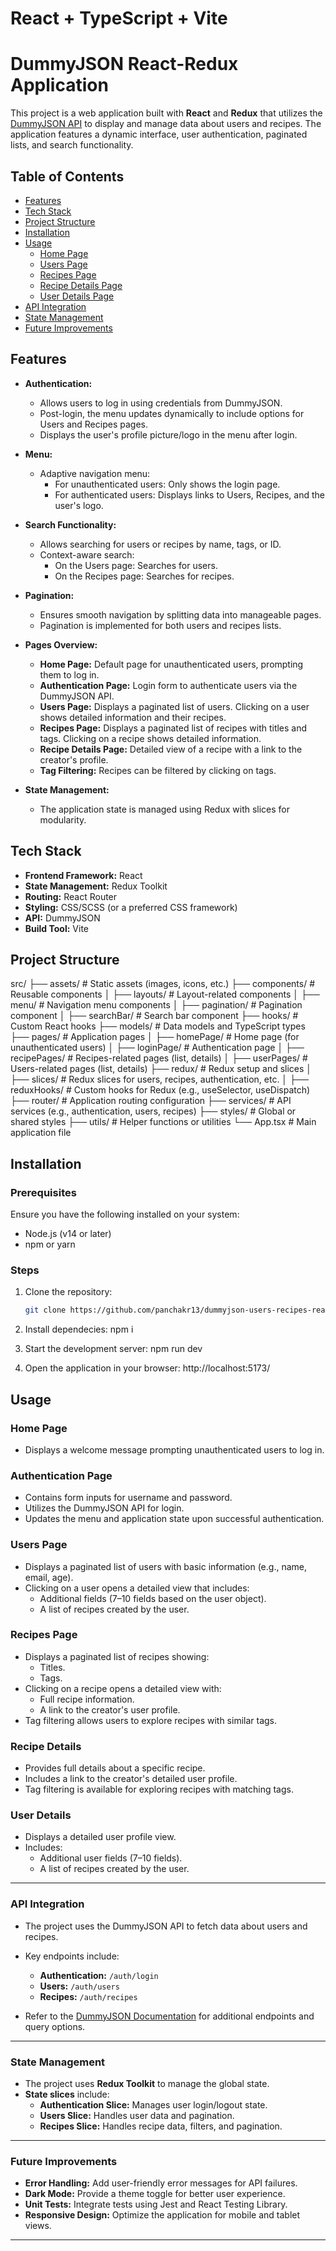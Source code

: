 # React + TypeScript + Vite

# DummyJSON React-Redux Application

This project is a web application built with **React** and **Redux** that utilizes
the [DummyJSON API](https://dummyjson.com/docs) to display and manage data about users and recipes. The application
features a dynamic interface, user authentication, paginated lists, and search functionality.

## Table of Contents

- [Features](#features)
- [Tech Stack](#tech-stack)
- [Project Structure](#project-structure)
- [Installation](#installation)
- [Usage](#usage)
    - [Home Page](#home-page)
    - [Users Page](#users-page)
    - [Recipes Page](#recipes-page)
    - [Recipe Details Page](#recipe-details)
    - [User Details Page](#user-details)
- [API Integration](#api-integration)
- [State Management](#state-management)
- [Future Improvements](#future-improvements)

## Features

- **Authentication:**
    - Allows users to log in using credentials from DummyJSON.
    - Post-login, the menu updates dynamically to include options for Users and Recipes pages.
    - Displays the user's profile picture/logo in the menu after login.

- **Menu:**
    - Adaptive navigation menu:
        - For unauthenticated users: Only shows the login page.
        - For authenticated users: Displays links to Users, Recipes, and the user's logo.

- **Search Functionality:**
    - Allows searching for users or recipes by name, tags, or ID.
    - Context-aware search:
        - On the Users page: Searches for users.
        - On the Recipes page: Searches for recipes.

- **Pagination:**
    - Ensures smooth navigation by splitting data into manageable pages.
    - Pagination is implemented for both users and recipes lists.

- **Pages Overview:**
    - **Home Page:** Default page for unauthenticated users, prompting them to log in.
    - **Authentication Page:** Login form to authenticate users via the DummyJSON API.
    - **Users Page:** Displays a paginated list of users. Clicking on a user shows detailed information and their
      recipes.
    - **Recipes Page:** Displays a paginated list of recipes with titles and tags. Clicking on a recipe shows detailed
      information.
    - **Recipe Details Page:** Detailed view of a recipe with a link to the creator's profile.
    - **Tag Filtering:** Recipes can be filtered by clicking on tags.

- **State Management:**
    - The application state is managed using Redux with slices for modularity.

## Tech Stack

- **Frontend Framework:** React
- **State Management:** Redux Toolkit
- **Routing:** React Router
- **Styling:** CSS/SCSS (or a preferred CSS framework)
- **API:** DummyJSON
- **Build Tool:** Vite

## Project Structure

src/
├── assets/ # Static assets (images, icons, etc.)
├── components/ # Reusable components
│ ├── layouts/ # Layout-related components
│ ├── menu/ # Navigation menu components
│ ├── pagination/ # Pagination component
│ ├── searchBar/ # Search bar component
├── hooks/ # Custom React hooks
├── models/ # Data models and TypeScript types
├── pages/ # Application pages
│ ├── homePage/ # Home page (for unauthenticated users)
│ ├── loginPage/ # Authentication page
│ ├── recipePages/ # Recipes-related pages (list, details)
│ ├── userPages/ # Users-related pages (list, details)
├── redux/ # Redux setup and slices
│ ├── slices/ # Redux slices for users, recipes, authentication, etc.
│ ├── reduxHooks/ # Custom hooks for Redux (e.g., useSelector, useDispatch)
├── router/ # Application routing configuration
├── services/ # API services (e.g., authentication, users, recipes)
├── styles/ # Global or shared styles
├── utils/ # Helper functions or utilities
└── App.tsx # Main application file

## Installation

### Prerequisites

Ensure you have the following installed on your system:

- Node.js (v14 or later)
- npm or yarn

### Steps

1. Clone the repository:
   ```bash
   git clone https://github.com/panchakr13/dummyjson-users-recipes-react.git

2. Install dependecies:
   npm i

3. Start the development server:
   npm run dev

4. Open the application in your browser:
   http://localhost:5173/

## Usage

### Home Page

- Displays a welcome message prompting unauthenticated users to log in.

### Authentication Page

- Contains form inputs for username and password.
- Utilizes the DummyJSON API for login.
- Updates the menu and application state upon successful authentication.

### Users Page

- Displays a paginated list of users with basic information (e.g., name, email, age).
- Clicking on a user opens a detailed view that includes:
    - Additional fields (7–10 fields based on the user object).
    - A list of recipes created by the user.

### Recipes Page

- Displays a paginated list of recipes showing:
    - Titles.
    - Tags.
- Clicking on a recipe opens a detailed view with:
    - Full recipe information.
    - A link to the creator's user profile.
- Tag filtering allows users to explore recipes with similar tags.

### Recipe Details

- Provides full details about a specific recipe.
- Includes a link to the creator's detailed user profile.
- Tag filtering is available for exploring recipes with matching tags.

### User Details

- Displays a detailed user profile view.
- Includes:
    - Additional user fields (7–10 fields).
    - A list of recipes created by the user.

---

### API Integration

- The project uses the DummyJSON API to fetch data about users and recipes.
- Key endpoints include:
    - **Authentication:** `/auth/login`
    - **Users:** `/auth/users`
    - **Recipes:** `/auth/recipes`

- Refer to the [DummyJSON Documentation](https://dummyjson.com/docs) for additional endpoints and query options.

---

### State Management

- The project uses **Redux Toolkit** to manage the global state.
- **State slices** include:
    - **Authentication Slice:** Manages user login/logout state.
    - **Users Slice:** Handles user data and pagination.
    - **Recipes Slice:** Handles recipe data, filters, and pagination.

---

### Future Improvements

- **Error Handling:** Add user-friendly error messages for API failures.
- **Dark Mode:** Provide a theme toggle for better user experience.
- **Unit Tests:** Integrate tests using Jest and React Testing Library.
- **Responsive Design:** Optimize the application for mobile and tablet views.

---


   





